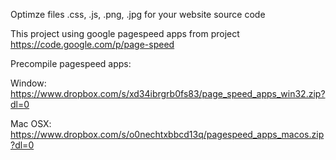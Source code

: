 Optimze files .css, .js, .png, .jpg for your website source code

This project using google pagespeed apps from project https://code.google.com/p/page-speed 

Precompile pagespeed apps:

Window: https://www.dropbox.com/s/xd34ibrgrb0fs83/page_speed_apps_win32.zip?dl=0

Mac OSX: https://www.dropbox.com/s/o0nechtxbbcd13q/pagespeed_apps_macos.zip?dl=0
